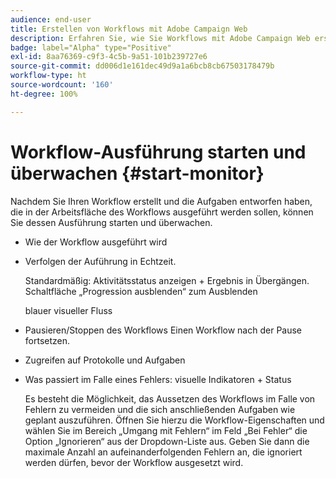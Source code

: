 ```yaml
---
audience: end-user
title: Erstellen von Workflows mit Adobe Campaign Web
description: Erfahren Sie, wie Sie Workflows mit Adobe Campaign Web erstellen
badge: label="Alpha" type="Positive"
exl-id: 8aa76369-c9f3-4c5b-9a51-101b239727e6
source-git-commit: dd006d1e161dec49d9a1a6bcb8cb67503178479b
workflow-type: ht
source-wordcount: '160'
ht-degree: 100%

---
```


# Workflow-Ausführung starten und überwachen {#start-monitor}

Nachdem Sie Ihren Workflow erstellt und die Aufgaben entworfen haben, die in der Arbeitsfläche des Workflows ausgeführt werden sollen, können Sie dessen Ausführung starten und überwachen.

* Wie der Workflow ausgeführt wird

* Verfolgen der Auführung in Echtzeit.

   Standardmäßig: Aktivitätsstatus anzeigen + Ergebnis in Übergängen. Schaltfläche „Progression ausblenden“ zum Ausblenden

   blauer visueller Fluss

* Pausieren/Stoppen des Workflows Einen Workflow nach der Pause fortsetzen.

* Zugreifen auf Protokolle und Aufgaben

* Was passiert im Falle eines Fehlers: visuelle Indikatoren + Status

   <!--to reformulate-->Es besteht die Möglichkeit, das Aussetzen des Workflows im Falle von Fehlern zu vermeiden und die sich anschließenden Aufgaben wie geplant auszuführen. Öffnen Sie hierzu die Workflow-Eigenschaften und wählen Sie im Bereich „Umgang mit Fehlern“ im Feld „Bei Fehler“ die Option „Ignorieren“ aus der Dropdown-Liste aus. Geben Sie dann die maximale Anzahl an aufeinanderfolgenden Fehlern an, die ignoriert werden dürfen, bevor der Workflow ausgesetzt wird.